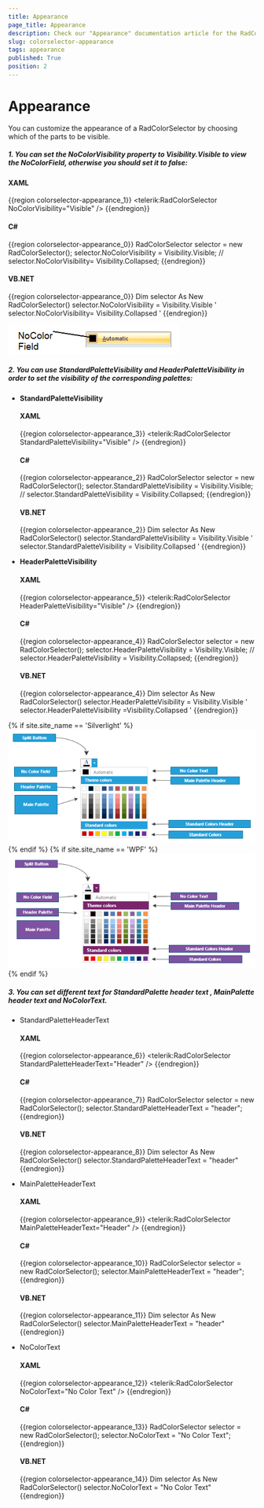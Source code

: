 ```yaml
---
title: Appearance
page_title: Appearance
description: Check our "Appearance" documentation article for the RadColorPicker WPF control.
slug: colorselector-appearance
tags: appearance
published: True
position: 2
---
```


# Appearance

You can customize the appearance of a RadColorSelector by choosing which of the parts to be visible.
				

##### 1. You can set the __NoColorVisibility__ property to __Visibility.Visible__ to view the __NoColorField__, otherwise you should set it to false:						

#### __XAML__
{{region colorselector-appearance_1}}
	<telerik:RadColorSelector NoColorVisibility="Visible" />
{{endregion}}

#### __C#__
{{region colorselector-appearance_0}}
	RadColorSelector selector = new RadColorSelector();
	selector.NoColorVisibility = Visibility.Visible;
	// selector.NoColorVisibility= Visibility.Collapsed;
{{endregion}}

#### __VB.NET__
{{region colorselector-appearance_0}}
	Dim selector As New RadColorSelector()
	selector.NoColorVisibility = Visibility.Visible
	' selector.NoColorVisibility= Visibility.Collapsed '
{{endregion}}

![No Color Field](images/NoColorField.png)

##### 2. You can use __StandardPaletteVisibility__ and __HeaderPaletteVisibility__ in order to set the visibility of the corresponding palettes:						

* __StandardPaletteVisibility__

	#### __XAML__
	{{region colorselector-appearance_3}}
		<telerik:RadColorSelector StandardPaletteVisibility="Visible" />
	{{endregion}}

	#### __C#__
	{{region colorselector-appearance_2}}
		RadColorSelector selector = new RadColorSelector();
		selector.StandardPaletteVisibility = Visibility.Visible;
		// selector.StandardPaletteVisibility = Visibility.Collapsed;
	{{endregion}}

	#### __VB.NET__
	{{region colorselector-appearance_2}}
		Dim selector As New RadColorSelector()
		selector.StandardPaletteVisibility = Visibility.Visible
		' selector.StandardPaletteVisibility = Visibility.Collapsed '
	{{endregion}}

* __HeaderPaletteVisibility__

	#### __XAML__
	{{region colorselector-appearance_5}}
		<telerik:RadColorSelector HeaderPaletteVisibility="Visible" />
	{{endregion}}

	#### __C#__
	{{region colorselector-appearance_4}}
		RadColorSelector selector = new RadColorSelector();
		selector.HeaderPaletteVisibility = Visibility.Visible;
		// selector.HeaderPaletteVisibility = Visibility.Collapsed;
	{{endregion}}

	#### __VB.NET__
	{{region colorselector-appearance_4}}
		Dim selector As New RadColorSelector()
		selector.HeaderPaletteVisibility = Visibility.Visible
		' selector.HeaderPaletteVisibility =Visibility.Collapsed '
	{{endregion}}
		
{% if site.site_name == 'Silverlight' %}![Color Picker StructureSL](images/ColorPickerStructureSL.png){% endif %}
{% if site.site_name == 'WPF' %}![Color Picker StructureWPF](images/ColorPickerStructureWPF.png){% endif %}

##### 3. You can set different text for __StandardPalette__ header text , __MainPalette__ header text and __NoColorText__.

* StandardPaletteHeaderText
	
	#### __XAML__
	{{region colorselector-appearance_6}}
		<telerik:RadColorSelector StandardPaletteHeaderText="Header" />
	{{endregion}}
		
	#### __C#__
	{{region colorselector-appearance_7}}
		RadColorSelector selector = new RadColorSelector();
		selector.StandardPaletteHeaderText = "header";
	{{endregion}}
		
	#### __VB.NET__
	{{region colorselector-appearance_8}}
		Dim selector As New RadColorSelector()
		selector.StandardPaletteHeaderText = "header"
	{{endregion}}
	
* MainPaletteHeaderText
	
	#### __XAML__
	{{region colorselector-appearance_9}}
		<telerik:RadColorSelector MainPaletteHeaderText="Header" />
	{{endregion}}
	 
	#### __C#__
	{{region colorselector-appearance_10}}
		RadColorSelector selector = new RadColorSelector();
		selector.MainPaletteHeaderText = "header";
	{{endregion}}
		
	#### __VB.NET__
	{{region colorselector-appearance_11}}
		Dim selector As New RadColorSelector()
		selector.MainPaletteHeaderText = "header"
	{{endregion}}

* NoColorText
	
	#### __XAML__
	{{region colorselector-appearance_12}}
		<telerik:RadColorSelector NoColorText="No Color Text" />
	{{endregion}}
		
	#### __C#__
	{{region colorselector-appearance_13}}
		RadColorSelector selector = new RadColorSelector();
		selector.NoColorText = "No Color Text";
	{{endregion}}
		
	#### __VB.NET__
	{{region colorselector-appearance_14}}
		Dim selector As New RadColorSelector()
		selector.NoColorText = "No Color Text"
	{{endregion}}